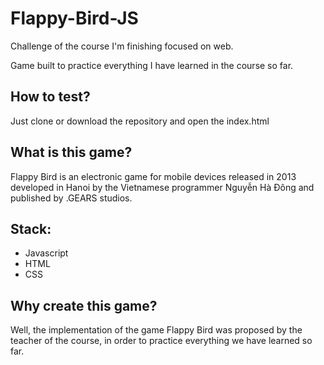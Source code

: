 # Flappy-Bird-JS

Challenge of the course I'm finishing focused on web.

Game built to practice everything I have learned in the course so far.

## How to test?

Just clone or download the repository and open the index.html

## What is this game?

Flappy Bird is an electronic game for mobile devices released in 2013 developed in Hanoi by the Vietnamese programmer Nguyễn Hà Đông and published by .GEARS studios.

## Stack:

- Javascript
- HTML
- CSS

## Why create this game?

Well, the implementation of the game Flappy Bird was proposed by the teacher of the course, in order to practice everything we have learned so far.
